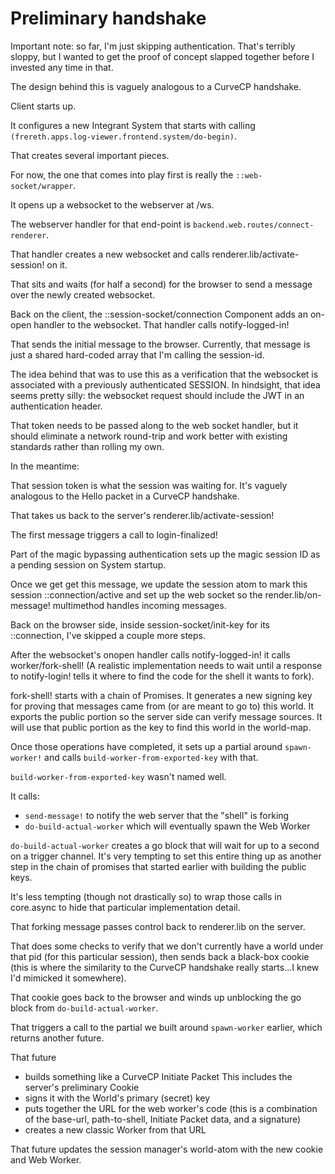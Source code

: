 # Preliminary handshake

Important note: so far, I'm just skipping authentication. That's
terribly sloppy, but I wanted to get the proof of concept slapped
together before I invested any time in that.

The design behind this is vaguely analogous to a CurveCP handshake.

Client starts up.

It configures a new Integrant System that starts with calling
`(frereth.apps.log-viewer.frontend.system/do-begin)`.

That creates several important pieces.

For now, the one that comes into play first is really the
`::web-socket/wrapper`.

It opens up a websocket to the webserver at /ws.

The webserver handler for that end-point is
`backend.web.routes/connect-renderer`.

That handler creates a new websocket and calls
renderer.lib/activate-session! on it.

That sits and waits (for half a second) for the browser to send a
message over the newly created websocket.

Back on the client, the ::session-socket/connection Component adds
an on-open handler to the websocket. That handler calls
notify-logged-in!

That sends the initial message to the browser. Currently, that
message is just a shared hard-coded array that I'm calling the
session-id.

The idea behind that was to use this as a verification that the
websocket is associated with a previously authenticated SESSION. In
hindsight, that idea seems pretty silly: the websocket request should
include the JWT in an authentication header.

That token needs to be passed along to the web socket handler, but it
should eliminate a network round-trip and work better with existing
standards rather than rolling my own.

In the meantime:

That session token is what the session was waiting for. It's vaguely
analogous to the Hello packet in a CurveCP handshake.

That takes us back to the server's renderer.lib/activate-session!

The first message triggers a call to login-finalized!

Part of the magic bypassing authentication sets up the magic session ID
as a pending session on System startup.

Once we get get this message, we update the session atom to mark this
session ::connection/active and set up the web socket so the
render.lib/on-message! multimethod handles incoming messages.

Back on the browser side, inside session-socket/init-key for its
::connection, I've skipped a couple more steps.

After the websocket's onopen handler calls notify-logged-in! it calls
worker/fork-shell! (A realistic implementation needs to wait until
a response to notify-login! tells it where to find the code for
the shell it wants to fork).

fork-shell! starts with a chain of Promises. It generates a new signing
key for proving that messages came
from (or are meant to go to) this world. It exports the public portion
so the server side can verify message sources. It will use that public
portion as the key to find this world in the world-map.

Once those operations have completed, it sets up a partial around
`spawn-worker!` and calls `build-worker-from-exported-key` with that.

`build-worker-from-exported-key` wasn't named well.

It calls:
* `send-message!` to notify the web server that the "shell" is forking
* `do-build-actual-worker` which will eventually spawn the Web Worker

`do-build-actual-worker` creates a go block that will wait for up to
a second on a trigger channel. It's very tempting to set this entire
thing up as another step in the chain of promises that started earlier
with building the public keys.

It's less tempting (though not drastically so) to wrap those calls
in core.async to hide that particular implementation detail.

That forking message passes control back to renderer.lib on the server.

That does some checks to verify that we don't currently have a world
under that pid (for this particular session), then sends back a
black-box cookie (this is where the similarity to the CurveCP handshake
really starts...I knew I'd mimicked it somewhere).

That cookie goes back to the browser and winds up unblocking the go block
from `do-build-actual-worker`.

That triggers a call to the partial we built around `spawn-worker` earlier,
which returns another future.

That future
* builds something like a CurveCP Initiate Packet
  This includes the server's preliminary Cookie
* signs it with the World's primary (secret) key
* puts together the URL for the web worker's code (this is a combination
  of the base-url, path-to-shell, Initiate Packet data, and a signature)
* creates a new classic Worker from that URL

That future updates the session manager's world-atom with the new cookie
and Web Worker.
